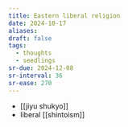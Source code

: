 ```yaml
---
title: Eastern liberal religion
date: 2024-10-17
aliases: 
draft: false
tags:
  - thoughts
  - seedlings
sr-due: 2024-12-08
sr-interval: 36
sr-ease: 270
---
```

- [[jiyu shukyo]]
- liberal [[shintoism]]
